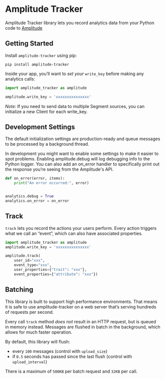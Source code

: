 ﻿Amplitude Tracker
==============

Amplitude Tracker library lets you record analytics data from your Python code to [Amplitude](https://amplitude.com)


## Getting Started

Install `amplitude-tracker` using pip:

```
pip install amplitude-tracker
```

Inside your app, you’ll want to *set your* `write_key` before making any analytics calls:

```python
import amplitude_tracker as amplitude

amplitude.write_key = 'xxxxxxxxxxxxxxx'
```
*Note:* If you need to send data to multiple Segment sources, you can initialize a new Client for each write_key.

## Development Settings

The default initialization settings are production-ready and queue messages to be processed by a background thread.

In development you might want to enable some settings to make it easier to spot problems. Enabling amplitude.debug will log debugging info to the Python logger. You can also add an on_error handler to specifically print out the response you’re seeing from the Amplitude's API.



```python
def on_error(error, items):
    print("An error occurred:", error)


analytics.debug = True
analytics.on_error = on_error
```


## Track

`track` lets you record the actions your users perform. Every action triggers what we call an “event”, which can also have associated properties.

```python
import amplitude_tracker as amplitude
amplitude.write_key = 'xxxxxxxxxxxxxxx'

amplitude.track(
    user_id="xxx",
    event_type="xxx",
    user_properties={"trait": "xxx"},
    event_properties={"attribute": "xxx"})
```

## Batching

This library is built to support high performance environments. That means it is safe to use amplitude-tracker on a web server that’s serving hundreds of requests per second.

Every call `track` method *does not* result in an HTTP request, but is queued in memory instead. Messages are flushed in batch in the background, which allows for much faster operation.

By default, this library will flush:

* every `100` messages (control with `upload_size`)
* if `0.5` seconds has passed since the last flush (control with `upload_interval`)

There is a maximum of `500KB` per batch request and `32KB` per call.
